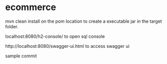 # ecommerce



mvn clean install on the pom location to create a executable jar in the target folder.


localhost:8080/h2-console/ to open sql console

http://localhost:8080/swagger-ui.html to access swagger ui

sample commit
